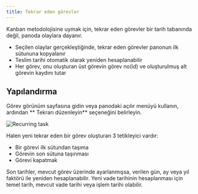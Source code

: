 ```yaml
---
title: Tekrar eden görevler
---
```


Kanban metodolojisine uymak için, tekrar eden görevler bir tarih tabanında değil, panoda olaylara dayanır.

- Seçilen olaylar gerçekleştiğinde, tekrar eden görevler panonun ilk sütununa kopyalanır
- Teslim tarihi otomatik olarak yeniden hesaplanabilir
- Her görev, onu oluşturan üst görevin görev no(id) ve oluşturulmuş alt görevin kaydını tutar


Yapılandırma
------------

Görev görünüm sayfasına gidin veya panodaki açılır menüyü kullanın, ardından ** Tekrarı düzenleyin** seçeneğini belirleyin.

![Recurring task](/images/v1/recurring-tasks.png)

Halen yeni tekrar eden bir görev oluşturan 3 tetikleyici vardır:

- Bir görevi ilk sütundan taşıma
- Görevin son sütuna taşınması
- Görevi kapatmak

Son tarihler, mevcut görev üzerinde ayarlanmışsa, verilen gün, ay veya yıl faktörü ile yeniden hesaplanabilir.
Yeni vade tarihinin hesaplanması için temel tarih, mevcut vade tarihi veya işlem tarihi olabilir.

